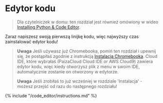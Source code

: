 # Edytor kodu

> Dla czytelniczek w domu: ten rozdział jest również omówiony w wideo [Installing Python & Code Editor](https://www.youtube.com/watch?v=pVTaqzKZCdA&t=4m43s).

Zaraz napiszesz swoją pierwszą linijkę kodu, więc najwyższy czas zainstalować edytor kodu!

> **Uwaga** Jeśli używasz już Chromebooka, pomiń ten rozdział i upewnij się, że postąpiłaś zgodnie z instrukcją [Instalacja Chromebooka](../chromebook_setup/README.md). Cloud IDE, które wybrałaś (PaizaCloud Cloud IDE or AWS Cloud9) zawiera edytor kodu, więc kiedy otworzysz plik z menu w swoim IDE, automatycznie zostanie on otworzony w edytorze.
> 
> **Uwaga** Jeśli zrobiłaś to już wcześniej w rozdziale 'Instalacja' - możesz przejść od razu do następnego rozdziału!

{% include "/code_editor/instructions.md" %}